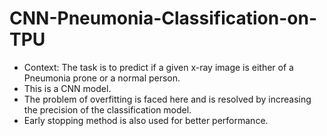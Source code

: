 # CNN-Pneumonia-Classification-on-TPU

* Context: The task is to predict if a given  x-ray image is either of a
   Pneumonia prone or a normal person. 
* This is a CNN model. 
* The problem of overfitting is faced here and is resolved by increasing the precision 
  of the classification model.
* Early stopping method is also used for better performance. 
